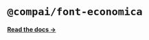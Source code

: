 # `@compai/font-economica`

[**Read the docs &rarr;**](https://components.ai/docs/typefaces/economica)
